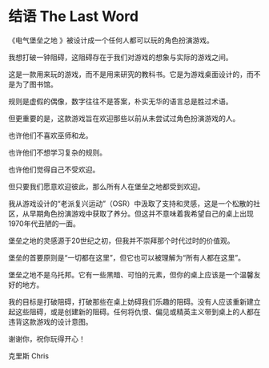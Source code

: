 # 结语 The Last Word

《电气堡垒之地 》被设计成一个任何人都可以玩的角色扮演游戏。

我想打破一钟阻碍，这阻碍存在于我们对游戏的想象与实际的游戏之间。

这是一款用来玩的游戏，而不是用来研究的教科书。它是为游戏桌面设计的，而不是为了图书馆。

规则是虚假的偶像，数字往往不是答案，朴实无华的语言总是胜过术语。

但更重要的是，这款游戏旨在欢迎那些以前从未尝试过角色扮演游戏的人。

也许他们不喜欢巫师和龙。

也许他们不想学习复杂的规则。

也许他们觉得自己不受欢迎。

但只要我们愿意欢迎彼此，那么所有人在堡垒之地都受到欢迎。

我从游戏设计的“老派复兴运动”（OSR）中汲取了支持和灵感，这是一个松散的社区，从早期角色扮演游戏中获取了养分。但这并不意味着我希望自己的桌上出现1970年代丑陋的一面。

堡垒之地的灵感源于20世纪之初，但我并不崇拜那个时代过时的价值观。

堡垒的首要原则是“一切都在这里”，但它也可以被理解为“所有人都在这里”。

堡垒之地不是乌托邦。它有一些黑暗、可怕的元素，但你的桌上应该是一个温馨友好的地方。

我的目标是打破阻碍，打破那些在桌上妨碍我们乐趣的阻碍。没有人应该重新建立起这些阻碍，或是创建新的阻碍。任何将仇恨、偏见或精英主义带到桌上的人都在违背这款游戏的设计意图。

谢谢你，祝你玩得开心！

克里斯 Chris
